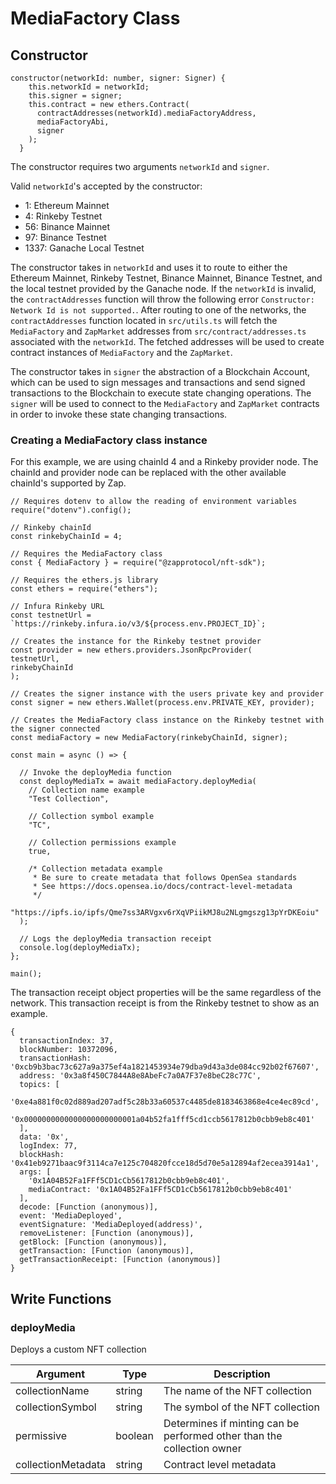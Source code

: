# MediaFactory Class

## Constructor

```
constructor(networkId: number, signer: Signer) {
    this.networkId = networkId;
    this.signer = signer;
    this.contract = new ethers.Contract(
      contractAddresses(networkId).mediaFactoryAddress,
      mediaFactoryAbi,
      signer
    );
  }
```

The constructor requires two arguments `networkId` and `signer`.

Valid `networkId`'s accepted by the constructor:

- 1: Ethereum Mainnet
- 4: Rinkeby Testnet
- 56: Binance Mainnet
- 97: Binance Testnet
- 1337: Ganache Local Testnet

The constructor takes in `networkId` and uses it to route to either the Ethereum Mainnet, Rinkeby Testnet, Binance Mainnet, Binance Testnet, and the local testnet provided by the Ganache node. If the `networkId` is invalid, the `contractAddresses` function will throw the following error `Constructor: Network Id is not supported.`. After routing to one of the networks, the `contractAddresses` function located in `src/utils.ts` will fetch the `MediaFactory` and `ZapMarket` addresses from `src/contract/addresses.ts` associated with the `networkId`. The fetched addresses will be used to create contract instances of `MediaFactory` and the `ZapMarket`.

The constructor takes in `signer` the abstraction of a Blockchain Account, which can be used to sign messages and transactions and send signed transactions to the Blockchain to execute state changing operations. The `signer` will be used to connect to the `MediaFactory` and `ZapMarket` contracts in order to invoke these state changing transactions.

### Creating a MediaFactory class instance

For this example, we are using chainId 4 and a Rinkeby provider node. The chainId and provider node can be replaced with the other available chainId's supported by Zap.

```
// Requires dotenv to allow the reading of environment variables
require("dotenv").config();

// Rinkeby chainId
const rinkebyChainId = 4;

// Requires the MediaFactory class
const { MediaFactory } = require("@zapprotocol/nft-sdk");

// Requires the ethers.js library
const ethers = require("ethers");

// Infura Rinkeby URL
const testnetUrl = `https://rinkeby.infura.io/v3/${process.env.PROJECT_ID}`;

// Creates the instance for the Rinkeby testnet provider
const provider = new ethers.providers.JsonRpcProvider(
testnetUrl,
rinkebyChainId
);

// Creates the signer instance with the users private key and provider
const signer = new ethers.Wallet(process.env.PRIVATE_KEY, provider);

// Creates the MediaFactory class instance on the Rinkeby testnet with the signer connected
const mediaFactory = new MediaFactory(rinkebyChainId, signer);

const main = async () => {

  // Invoke the deployMedia function
  const deployMediaTx = await mediaFactory.deployMedia(
    // Collection name example
    "Test Collection",

    // Collection symbol example
    "TC",

    // Collection permissions example
    true,

    /* Collection metadata example
     * Be sure to create metadata that follows OpenSea standards
     * See https://docs.opensea.io/docs/contract-level-metadata
     */
    "https://ipfs.io/ipfs/Qme7ss3ARVgxv6rXqVPiikMJ8u2NLgmgszg13pYrDKEoiu"
  );

  // Logs the deployMedia transaction receipt
  console.log(deployMediaTx);
};

main();

```

The transaction receipt object properties will be the same regardless of the network. This transaction receipt is from the Rinkeby testnet to show as an example.

```
{
  transactionIndex: 37,
  blockNumber: 10372096,
  transactionHash: '0xcb9b3bac73c627a9a375ef4a1821453934e79dba9d43a3de084cc92b02f67607',
  address: '0x3a8f450C7844A8e8AbeFc7a0A7F37e8beC28c77C',
  topics: [
    '0xe4a881f0c02d889ad207adf5c28b33a60537c4485de8183463868e4ce4ec89cd',
    '0x0000000000000000000000001a04b52fa1fff5cd1ccb5617812b0cbb9eb8c401'
  ],
  data: '0x',
  logIndex: 77,
  blockHash: '0x41eb9271baac9f3114ca7e125c704820fcce18d5d70e5a12894af2ecea3914a1',
  args: [
    '0x1A04B52Fa1FFf5CD1cCb5617812b0cbb9eb8c401',
    mediaContract: '0x1A04B52Fa1FFf5CD1cCb5617812b0cbb9eb8c401'
  ],
  decode: [Function (anonymous)],
  event: 'MediaDeployed',
  eventSignature: 'MediaDeployed(address)',
  removeListener: [Function (anonymous)],
  getBlock: [Function (anonymous)],
  getTransaction: [Function (anonymous)],
  getTransactionReceipt: [Function (anonymous)]
}

```

## Write Functions

### deployMedia

Deploys a custom NFT collection

| **Argument**       | **Type** | **Description**                                                        |
| ------------------ | -------- | ---------------------------------------------------------------------- |
| collectionName     | string   | The name of the NFT collection                                         |
| collectionSymbol   | string   | The symbol of the NFT collection                                       |
| permissive         | boolean  | Determines if minting can be performed other than the collection owner |
| collectionMetadata | string   | Contract level metadata                                                |
